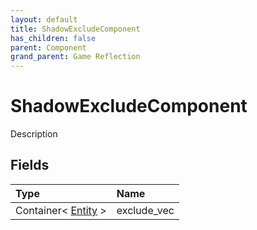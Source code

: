 ```yaml
---
layout: default
title: ShadowExcludeComponent
has_children: false
parent: Component
grand_parent: Game Reflection
---
```

# ShadowExcludeComponent
Description 

## Fields

| Type | Name |
|:----------|:--------------|
| Container< [Entity](/riftbreaker-wiki/docs/game-reflection/classes/entity/) > | exclude_vec |

